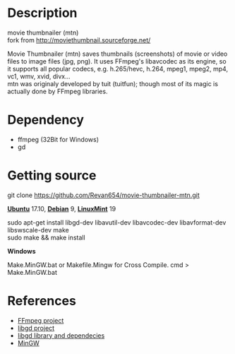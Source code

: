Description
===========
movie thumbnailer (mtn)  
fork from http://moviethumbnail.sourceforge.net/  

Movie Thumbnailer (mtn) saves thumbnails (screenshots) of movie or video files to image files (jpg, png). 
It uses FFmpeg's libavcodec as its engine, so it supports all popular codecs, e.g. h.265/hevc, h.264, mpeg1, mpeg2, mp4, vc1, wmv, xvid, divx...     
mtn was originaly developed by tuit (tuitfun); though most of its magic is actually done 
by FFmpeg libraries.

Dependency
==========
 - ffmpeg (32Bit for Windows)
 - gd

Getting source
==============

git clone https://github.com/Revan654/movie-thumbnailer-mtn.git

**[Ubuntu](https://www.ubuntu.com/)** 17.10, **[Debian](https://www.debian.org/)** 9, **[LinuxMint](https://linuxmint.com)** 19  

  sudo apt-get install libgd-dev libavutil-dev libavcodec-dev libavformat-dev libswscale-dev make  
  sudo make && make install  

**Windows**  

  Make.MinGW.bat or Makefile.Mingw for Cross Compile.
  cmd > Make.MinGW.bat

References
==========
 * [FFmpeg project](http://www.ffmpeg.org)
 * [libgd project](https://libgd.github.io)
 * [libgd library and dependecies](http://gnuwin32.sourceforge.net/packages/gd.htm)
 * [MinGW](http://www.mingw.org/)
